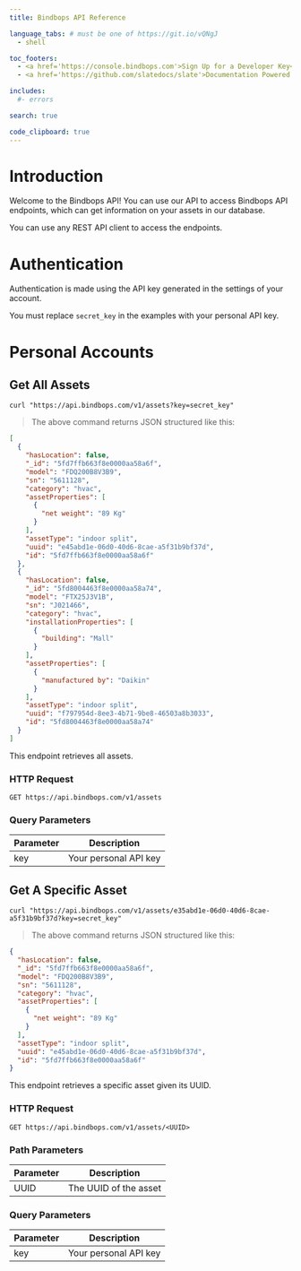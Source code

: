 ```yaml
---
title: Bindbops API Reference

language_tabs: # must be one of https://git.io/vQNgJ
  - shell

toc_footers:
  - <a href='https://console.bindbops.com'>Sign Up for a Developer Key</a>
  - <a href='https://github.com/slatedocs/slate'>Documentation Powered by Slate</a>

includes:
  #- errors

search: true

code_clipboard: true
---
```


# Introduction

Welcome to the Bindbops API! You can use our API to access Bindbops API endpoints, which can get information on your assets in our database.

You can use any REST API client to access the endpoints.

# Authentication

Authentication is made using the API key generated in the settings of your account.

<aside class="notice">
You must replace <code>secret_key</code> in the examples with your personal API key.
</aside>

# Personal Accounts

## Get All Assets

```shell
curl "https://api.bindbops.com/v1/assets?key=secret_key"
```

> The above command returns JSON structured like this:

```json
[
  {
    "hasLocation": false,
    "_id": "5fd7ffb663f8e0000aa58a6f",
    "model": "FDQ200B8V3B9",
    "sn": "5611128",
    "category": "hvac",
    "assetProperties": [
      {
        "net weight": "89 Kg"
      }
    ],
    "assetType": "indoor split",
    "uuid": "e45abd1e-06d0-40d6-8cae-a5f31b9bf37d",
    "id": "5fd7ffb663f8e0000aa58a6f"
  },
  {
    "hasLocation": false,
    "_id": "5fd8004463f8e0000aa58a74",
    "model": "FTX25J3V1B",
    "sn": "J021466",
    "category": "hvac",
    "installationProperties": [
      {
        "building": "Mall"
      }
    ],
    "assetProperties": [
      {
        "manufactured by": "Daikin"
      }
    ],
    "assetType": "indoor split",
    "uuid": "f797954d-8ee3-4b71-9be8-46503a8b3033",
    "id": "5fd8004463f8e0000aa58a74"
  }
]
```

This endpoint retrieves all assets.

### HTTP Request

`GET https://api.bindbops.com/v1/assets`

### Query Parameters

| Parameter | Description           |
| --------- | --------------------- |
| key       | Your personal API key |

## Get A Specific Asset

```shell
curl "https://api.bindbops.com/v1/assets/e35abd1e-06d0-40d6-8cae-a5f31b9bf37d?key=secret_key"
```

> The above command returns JSON structured like this:

```json
{
  "hasLocation": false,
  "_id": "5fd7ffb663f8e0000aa58a6f",
  "model": "FDQ200B8V3B9",
  "sn": "5611128",
  "category": "hvac",
  "assetProperties": [
    {
      "net weight": "89 Kg"
    }
  ],
  "assetType": "indoor split",
  "uuid": "e45abd1e-06d0-40d6-8cae-a5f31b9bf37d",
  "id": "5fd7ffb663f8e0000aa58a6f"
}
```

This endpoint retrieves a specific asset given its UUID.

### HTTP Request

`GET https://api.bindbops.com/v1/assets/<UUID>`

### Path Parameters

| Parameter | Description           |
| --------- | --------------------- |
| UUID      | The UUID of the asset |

### Query Parameters

| Parameter | Description           |
| --------- | --------------------- |
| key       | Your personal API key |
